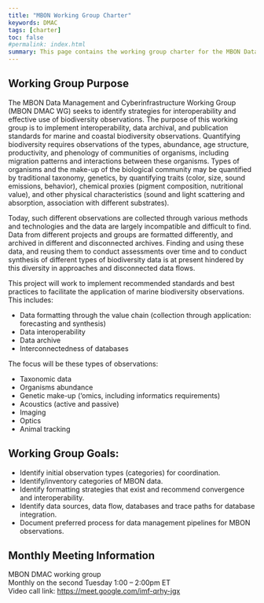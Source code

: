 ```yaml
---
title: "MBON Working Group Charter"
keywords: DMAC
tags: [charter]
toc: false
#permalink: index.html
summary: This page contains the working group charter for the MBON Data Management and Cyberinfrastructure Working Group (MBON DMAC WG).
---
```


## Working Group Purpose

The MBON Data Management and Cyberinfrastructure Working Group (MBON DMAC WG) seeks to identify strategies for interoperability and effective use of biodiversity observations.  The purpose of this working group is to implement interoperability, data archival, and publication standards for marine and coastal biodiversity observations. Quantifying biodiversity requires observations of the types, abundance, age structure, productivity, and phenology of communities of organisms, including migration patterns and interactions between these organisms. Types of organisms and the make-up of the biological community may be quantified by traditional taxonomy, genetics, by quantifying traits (color, size, sound emissions, behavior), chemical proxies (pigment composition, nutritional value), and other physical characteristics (sound and light scattering and absorption, association with different substrates).

Today, such different observations are collected through various methods and technologies and the data are largely incompatible and difficult to find. Data from different projects and groups are formatted differently, and archived in different and disconnected archives. Finding and using these data, and reusing them to conduct assessments over time and to conduct synthesis of different types of biodiversity data is at present hindered by this diversity in approaches and disconnected data flows.

This project will work to implement recommended standards and best practices to facilitate the application of marine biodiversity observations. This includes:

* Data formatting through the value chain (collection through application: forecasting and synthesis)
* Data interoperability
* Data archive
* Interconnectedness of databases

The focus will be these types of observations:
* Taxonomic data
* Organisms abundance
* Genetic make-up (‘omics, including informatics requirements)
* Acoustics (active and passive)
* Imaging
* Optics
* Animal tracking

## Working Group Goals:
* Identify initial observation types (categories) for coordination.
* Identify/inventory categories of MBON data.
* Identify formatting strategies that exist and recommend convergence and interoperability.
* Identify data sources, data flow, databases and trace paths for database integration.
* Document preferred process for data management pipelines for MBON observations.

## Monthly Meeting Information
MBON DMAC working group <br/>
Monthly on the second Tuesday 1:00 – 2:00pm ET <br/>
Video call link: <https://meet.google.com/imf-qrhy-jgx> <br/>
